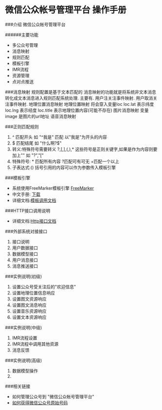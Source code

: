 微信公众帐号管理平台 操作手册
================

###介绍
微信公众帐号管理平台

######主要功能
* 多公众号管理
* 消息映射
* 规则匹配
* 模板引擎 
* IMR流程
* 资源管理
* 点对点推送

###消息映射
    规则配置是基于文本匹配的
    消息映射的功能就是将系统非文本消息转化成文本消息进入规则匹配系统处理.
    主要有. 
        用户注关注事件映射.
        用户取消关注事件映射.
        地理位置消息映射
        地理位置映射 将会穿入变量loc
            loc.lat  表示纬度
            loc.lng  表示经度
            loc.title  表示地理位置内容(可能不存在)
        图片消息映射
            变量  image  是图片的url地址
        语音消息映射


###正则匹配规则
1. ^    匹配开头 如 "^我是"  匹配 以"我是"为开头的内容
2. $    匹配结尾 如 "什么啊\?$"
3. 转义:特殊符号需要转义 ?,[,],(,),* 这些符号是正则关键字,如果是作为内容则要加上"\"  如 "\?","\["
4. 特殊符号: * 匹配所有内容  ?匹配可有可无 +匹配一个以上
5. 子表达式:() 括号引用的内容可以作为参数传入模板引擎

###模板引擎
* 系统使用FreeMarker模板引擎 <a href="http://sourceforge.net/projects/freemarker/" target="_blank">FreeMarker</a>
* 中文手册: <a target="_blank" href="FreeMarker-Manual-Simplified-Chinese 2.3.18.pdf?raw=true">下载</a>
* 详细文档:<a href="模板调用文档.md">模板调用文档</a>

###HTTP接口调用说明
* 详细文档:<a href="Http接口文档.md">Http接口文档</a>

###外部系统对接接口
1.  接口说明
2.  用户数据接口
3.  数据模型接口
4.  用户消息接口
5.  消息推送接口

###实例说明(初级)
1.  设置公众号受关注后的"欢迎信息"
2.  设置地理位置信息响应
3.  设置图文资源响应
4.  设置图文消息响应
5.  设置音乐资源响应
6.  设置文本资源响应

###实例说明(中级)
1.  IMR流程设置
2.  IMR流程中调用其他资源
3.  消息反馈

###实例说明(高级)
1.  数据模型操作
2.  


###相关链接
* 如何管理公众号到 "微信公众帐号管理平台"
* <a href="http://www.weixinju.com/n6c11" target="_blank">如何获得微信公众号原始号码</a>


